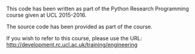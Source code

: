 This code has been written as part of the Python Research Programming course given at UCL 2015-2016. 

The source code has been provided as part of the course. 

If you wish to refer to this course, please use the URL:
http://development.rc.ucl.ac.uk/training/engineering